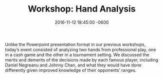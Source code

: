 ﻿---
layout: event-post
section-type: post

title:  "Workshop: Hand Analysis"
date:   2016-11-12 18:45:00 -0600
blurb: "Our educational workshops are structured to benefit experienced players and novices alike, with ample time to play following the workshop."
image: 'img/workshop.jpg'
---
Unlike the Powerpoint presentation format in our previous workshops, today’s event consisted of analyzing two hands from professional play, one in a cash game and the other in a tournament setting. We discussed the merits and demerits of the decisions made by each famous player, including Daniel Negreanu and Johnny Chan, and what they would have done differently given improved knowledge of their opponents’ ranges.
